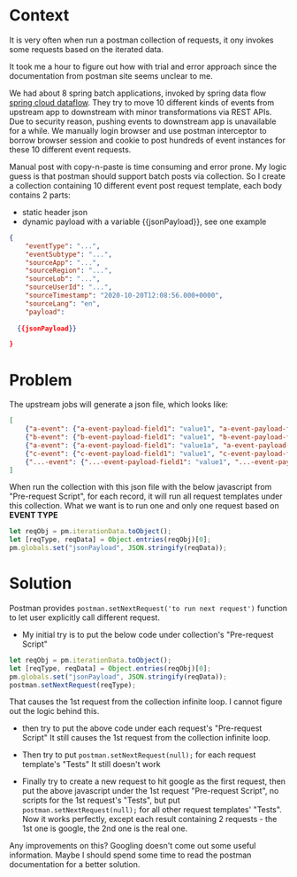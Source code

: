 # Context
It is very often when run a postman collection of requests, it ony invokes some requests based on the iterated data.

It took me a hour to figure out how with trial and error approach since the documentation from postman site seems unclear to me.

We had about 8 spring batch applications, invoked by spring data flow [spring cloud dataflow](https://github.com/zpc888/dev-notes/blob/master/k8s/samples/y2021/run-spring-batch-on-cloud-dataflow/run-spring-boot-batch-on-cloud-dataflow.md). They try to move 10 different kinds of events from upstream app to downstream with minor transformations via REST APIs. Due to security reason, pushing events to downstream app is unavailable for a while. We manually login browser and use postman interceptor to borrow browser session and cookie to post hundreds of event instances for these 10 different event requests.

Manual post with copy-n-paste is time consuming and error prone. My logic guess is that postman should support batch posts via collection. So I create a collection containing 10 different event post request template, each body contains 2 parts:
* static header json
* dynamic payload with a variable {{jsonPayload}}, see one example
```json
{
    "eventType": "...",
    "eventSubtype": "...",
    "sourceApp": "...",
    "sourceRegion": "...",
    "sourceLob": "...",
    "sourceUserId": "...",
    "sourceTimestamp": "2020-10-20T12:08:56.000+0000",
    "sourceLang": "en",
    "payload": 
    
  {{jsonPayload}}

}
```

# Problem
The upstream jobs will generate a json file, which looks like:
```json
[
    {"a-event": {"a-event-payload-field1": "value1", "a-event-payload-field2": "value2", "a-event-payload-field...": "value..."}},
    {"b-event": {"b-event-payload-field1": "value1", "b-event-payload-field2": "value2", "b-event-payload-field...": "value..."}},
    {"a-event": {"a-event-payload-field1": "value1a", "a-event-payload-field2": "value2a", "a-event-payload-field...": "value..."}},
    {"c-event": {"c-event-payload-field1": "value1", "c-event-payload-field2": "value2", "c-event-payload-field...": "value..."}},
    {"...-event": {"...-event-payload-field1": "value1", "...-event-payload-field2": "value2", "...-event-payload-field...": "value..."}}
]
```
When run the collection with this json file with the below javascript from "Pre-request Script", for each record, it will run all request templates under this collection. What we want is to run one and only one request based on __EVENT TYPE__
```javascript
let reqObj = pm.iterationData.toObject();
let [reqType, reqData] = Object.entries(reqObj)[0];
pm.globals.set("jsonPayload", JSON.stringify(reqData));
```

# Solution
Postman provides `postman.setNextRequest('to run next request')` function to let user explicitly call different request. 

* My initial try is to put the below code under collection's "Pre-request Script"
```javascript
let reqObj = pm.iterationData.toObject();
let [reqType, reqData] = Object.entries(reqObj)[0];
pm.globals.set("jsonPayload", JSON.stringify(reqData));
postman.setNextRequest(reqType);
```
That causes the 1st request from the collection infinite loop. I cannot figure out the logic behind this.

* then try to put the above code under each request's "Pre-request Script"
It still causes the 1st request from the collection infinite loop.

* Then try to put `postman.setNextRequest(null);` for each request template's "Tests"
It still doesn't work

* Finally try to create a new request to hit google as the first request, then put the above javascript under the 1st request "Pre-request Script", no scripts for the 1st request's "Tests", but put `postman.setNextRequest(null);` for all other request templates' "Tests".
Now it works perfectly, except each result containing 2 requests - the 1st one is google, the 2nd one is the real one.

Any improvements on this? Googling doesn't come out some useful information. Maybe I should spend some time to read the postman documentation for a better solution.
